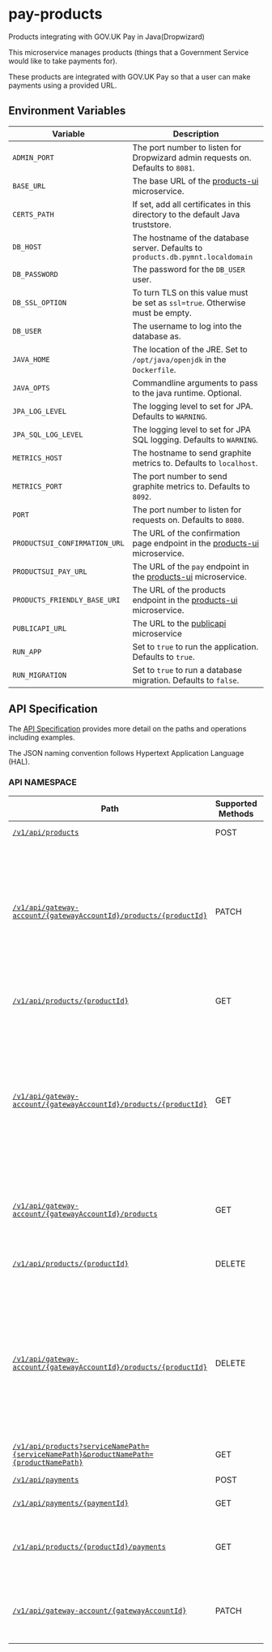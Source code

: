 # pay-products

Products integrating with GOV.UK Pay in Java(Dropwizard)

This microservice manages products (things that a Government Service would like to take payments for).

These products are integrated with GOV.UK Pay so that a user can make payments using a provided URL. 

## Environment Variables

| Variable | Description |
|----------|-------------|
| `ADMIN_PORT`                  | The port number to listen for Dropwizard admin requests on. Defaults to `8081`. |
| `BASE_URL`                    | The base URL of the [products-ui](https://github.com/alphagov/pay-products-ui) microservice. |
| `CERTS_PATH`                  | If set, add all certificates in this directory to the default Java truststore. |
| `DB_HOST`                     | The hostname of the database server. Defaults to `products.db.pymnt.localdomain` |
| `DB_PASSWORD`                 | The password for the `DB_USER` user. |
| `DB_SSL_OPTION`               | To turn TLS on this value must be set as `ssl=true`. Otherwise must be empty. |
| `DB_USER`                     | The username to log into the database as. |
| `JAVA_HOME`                   | The location of the JRE. Set to `/opt/java/openjdk` in the `Dockerfile`. |
| `JAVA_OPTS`                   | Commandline arguments to pass to the java runtime. Optional. |
| `JPA_LOG_LEVEL`               | The logging level to set for JPA. Defaults to `WARNING`. |
| `JPA_SQL_LOG_LEVEL`           | The logging level to set for JPA SQL logging. Defaults to `WARNING`. |
| `METRICS_HOST`                | The hostname to send graphite metrics to. Defaults to `localhost`. |
| `METRICS_PORT`                | The port number to send graphite metrics to. Defaults to `8092`. |
| `PORT`                        | The port number to listen for requests on. Defaults to `8080`. |
| `PRODUCTSUI_CONFIRMATION_URL` | The URL of the confirmation page endpoint in the [products-ui](https://github.com/alphagov/pay-products-ui) microservice. |
| `PRODUCTSUI_PAY_URL`          | The URL of the `pay` endpoint in the [products-ui](https://github.com/alphagov/pay-products-ui) microservice. |
| `PRODUCTS_FRIENDLY_BASE_URI`  | The URL of the products endpoint in the [products-ui](https://github.com/alphagov/pay-products-ui) microservice. |
| `PUBLICAPI_URL`               | The URL to the [publicapi](https://github.com/alphagov/pay-publicapi) microservice |
| `RUN_APP`                     | Set to `true` to run the application. Defaults to `true`. |
| `RUN_MIGRATION`               | Set to `true` to run a database migration. Defaults to `false`. |

## API Specification

The [API Specification](docs/api_specification.md) provides more detail on the paths and operations including examples.

The JSON naming convention follows Hypertext Application Language (HAL).
 
### API NAMESPACE

| Path                          | Supported Methods | Description                        |
| ----------------------------- | ----------------- | ---------------------------------- |
|[```/v1/api/products```](docs/api_specification.md#post-v1apiproducts)        | POST    |  Creates a new product definition            |
|[```/v1/api/gateway-account/{gatewayAccountId}/products/{productId}```](docs/api_specification.md#put-v1apigateway\-accountgatewayaccountidproductsproductid)        | PATCH    |  Updates an existing product matching the specified `productId` and belonging to the gateway account specified by `gatewayAccountId`. Returns the product only if if the update is successful.|
|[```/v1/api/products/{productId}```](docs/api_specification.md#get-v1apiproductsproductid)        | GET    |  Gets an existing product with the specified productId   |
|[```/v1/api/gateway-account/{gatewayAccountId}/products/{productId}```](docs/api_specification.md#get-v1apigateway\-accountgatewayaccountidproductsproductid)        | GET    |  Gets an existing product with the specified productId that belong to the gateway account specified by gatewayAccountId. Returns the product only if it exists in the given gateway account. Useful to avoid insecure direct object reference. |
|[```/v1/api/gateway-account/{gatewayAccountId}/products```](docs/api_specification.md#get-v1apigateway\-accountgatewayaccountidproducts)        | GET    |  Gets lists of products that belongs to a gateway account specified by gatewayAccountId  |
|[```/v1/api/products/{productId}```](docs/api_specification.md#delete-v1apiproductsproductid)        | DELETE    |  Deletes the product with the specified productId   |
|[```/v1/api/gateway-account/{gatewayAccountId}/products/{productId}```](docs/api_specification.md#delete-v1apigateway\-accountgatewayaccountidproductsproductexternaliddisable)        | DELETE    |  Deletes the product with the specified productId that belong to the gateway account specified by gatewayAccountId. Deletes the product only if it exists in the given gateway account. Useful to avoid insecure direct object reference. |
|[```/v1/api/products?serviceNamePath={serviceNamePath}&productNamePath={productNamePath}```](docs/api_specification.md#get-v1apiproducts?productsPath)        | GET    |  Get an existing Adhoc product. |
|[```/v1/api/payments```](docs/api_specification.md#post-v1apipayments)        | POST    | Creates a new payment                        |
|[```/v1/api/payments/{paymentId}```](docs/api_specification.md#get-v1apipaymentspaymentid) |  GET  |     Gets an existing payment    |
|[```/v1/api/products/{productId}/payments```](docs/api_specification.md#get-v1apiproductsproductidpayments) | GET | Gets a list of payments that belong to a specific product specified by productId |
|[```/v1/api/gateway-account/{gatewayAccountId}```](docs/api_specification.md#get-v1apigatewayaccountgatewayaccountid) | PATCH | Updates a specific field of a given gateway-account of products specified by gatewayAccountId |  
